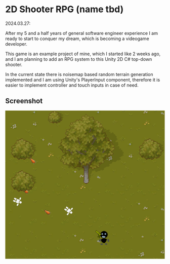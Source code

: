 # 2D Shooter RPG (name tbd)

2024.03.27:

After my 5 and a half years of general software engineer experience I am ready to start to conquer my dream, which is becoming a videogame developer.

This game is an example project of mine, which I started like 2 weeks ago, and I am planning to add an RPG system to this Unity 2D C# top-down shooter.

In the current state there is noisemap based random terrain generation implemented and I am using Unity's PlayerInput component, therefore it is easier to implement controller and touch inputs in case of need.


## Screenshot

![State of the game 2024-03-27](/2024-03-27%20State%20of%20the%20game.PNG?raw=true "State of the game 2024-03-27")

